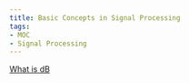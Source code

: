 ```yaml
---
title: Basic Concepts in Signal Processing
tags:
- MOC
- Signal Processing
---
```


[What is dB](Signal%20Processing/What%20is%20dB.md)